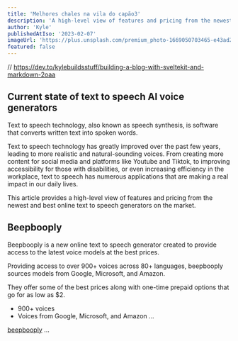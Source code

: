 ```yaml
---
title: 'Melhores chales na vila do capão3'
description: 'A high-level view of features and pricing from the newest and best online text to speech generators on the market'
author: 'Kyle'
publishedAtIso: '2023-02-07'
imageUrl: 'https://plus.unsplash.com/premium_photo-1669050703465-e43ad200d6b8?q=80&w=1740&auto=format&fit=crop&ixlib=rb-4.0.3&ixid=M3wxMjA3fDB8MHxwaG90by1wYWdlfHx8fGVufDB8fHx8fA%3D%3D'
featured: false
---
```


//  https://dev.to/kylebuildsstuff/building-a-blog-with-sveltekit-and-markdown-2oaa

<script>
...
</script>

## Current state of text to speech AI voice generators

Text to speech technology, also known as speech synthesis, is software that converts written text into spoken words.

Text to speech technology has greatly improved over the past few years, leading to more realistic and natural-sounding voices. From creating more content for social media and platforms like Youtube and Tiktok, to improving accessibility for those with disabilities, or even increasing efficiency in the workplace, text to speech has numerous applications that are making a real impact in our daily lives.

This article provides a high-level view of features and pricing from the newest and best online text to speech generators on the market.

<div id="beepbooply"></div>

## Beepbooply

Beepbooply is a new online text to speech generator created to provide access to the latest voice models at the best prices.

Providing access to over 900+ voices across 80+ languages, beepbooply sources models from Google, Microsoft, and Amazon.

They offer some of the best prices along with one-time prepaid options that go for as low as $2.

- 900+ voices
- Voices from Google, Microsoft, and Amazon
...

<a href="https://beepbooply.com" target="_blank" rel="noopener noreferrer">beepbooply</a>
...